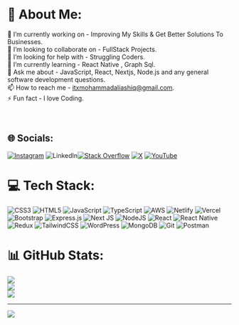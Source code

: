 # 💫 About Me:
🔭 I’m currently working on - Improving My Skills & Get Better Solutions To Businesses.<br>👯 I’m looking to collaborate on -  FullStack Projects.<br>🤝 I’m looking for help with - Struggling Coders.<br>🌱 I’m currently learning - React Native , Graph Sql.<br>💬 Ask me about - JavaScript, React, Nextjs, Node.js and any  general software development questions.<br>📫 How to reach me - itxmohammadaliashiq@gmail.com.<br>⚡ Fun fact - I love Coding.<br><br><br>


## 🌐 Socials:
[![Instagram](https://img.shields.io/badge/Instagram-%23E4405F.svg?logo=Instagram&logoColor=white)](https://instagram.com/codewhizali) ![LinkedIn](https://img.shields.io/badge/LinkedIn-%230077B5.svg?logo=linkedin&logoColor=white)[![Stack Overflow](https://img.shields.io/badge/-Stackoverflow-FE7A16?logo=stack-overflow&logoColor=white)](https://stackoverflow.com/users/30493676) [![X](https://img.shields.io/badge/X-black.svg?logo=X&logoColor=white)](https://x.com/codewhizali) [![YouTube](https://img.shields.io/badge/YouTube-%23FF0000.svg?logo=YouTube&logoColor=white)](https://youtube.com/@codewhizali) 

# 💻 Tech Stack:
![CSS3](https://img.shields.io/badge/css3-%231572B6.svg?style=for-the-badge&logo=css3&logoColor=white) ![HTML5](https://img.shields.io/badge/html5-%23E34F26.svg?style=for-the-badge&logo=html5&logoColor=white) ![JavaScript](https://img.shields.io/badge/javascript-%23323330.svg?style=for-the-badge&logo=javascript&logoColor=%23F7DF1E) ![TypeScript](https://img.shields.io/badge/typescript-%23007ACC.svg?style=for-the-badge&logo=typescript&logoColor=white) ![AWS](https://img.shields.io/badge/AWS-%23FF9900.svg?style=for-the-badge&logo=amazon-aws&logoColor=white) ![Netlify](https://img.shields.io/badge/netlify-%23000000.svg?style=for-the-badge&logo=netlify&logoColor=#00C7B7) ![Vercel](https://img.shields.io/badge/vercel-%23000000.svg?style=for-the-badge&logo=vercel&logoColor=white) ![Bootstrap](https://img.shields.io/badge/bootstrap-%238511FA.svg?style=for-the-badge&logo=bootstrap&logoColor=white) ![Express.js](https://img.shields.io/badge/express.js-%23404d59.svg?style=for-the-badge&logo=express&logoColor=%2361DAFB) ![Next JS](https://img.shields.io/badge/Next-black?style=for-the-badge&logo=next.js&logoColor=white) ![NodeJS](https://img.shields.io/badge/node.js-6DA55F?style=for-the-badge&logo=node.js&logoColor=white) ![React](https://img.shields.io/badge/react-%2320232a.svg?style=for-the-badge&logo=react&logoColor=%2361DAFB) ![React Native](https://img.shields.io/badge/react_native-%2320232a.svg?style=for-the-badge&logo=react&logoColor=%2361DAFB) ![Redux](https://img.shields.io/badge/redux-%23593d88.svg?style=for-the-badge&logo=redux&logoColor=white) ![TailwindCSS](https://img.shields.io/badge/tailwindcss-%2338B2AC.svg?style=for-the-badge&logo=tailwind-css&logoColor=white) ![WordPress](https://img.shields.io/badge/WordPress-%23117AC9.svg?style=for-the-badge&logo=WordPress&logoColor=white) ![MongoDB](https://img.shields.io/badge/MongoDB-%234ea94b.svg?style=for-the-badge&logo=mongodb&logoColor=white) ![Git](https://img.shields.io/badge/git-%23F05033.svg?style=for-the-badge&logo=git&logoColor=white) ![Postman](https://img.shields.io/badge/Postman-FF6C37?style=for-the-badge&logo=postman&logoColor=white)
# 📊 GitHub Stats:
![](https://github-readme-stats.vercel.app/api?username=itxmuhammadali&theme=dark&hide_border=false&include_all_commits=false&count_private=false)<br/>
![](https://nirzak-streak-stats.vercel.app/?user=itxmuhammadali&theme=dark&hide_border=false)<br/>
![](https://github-readme-stats.vercel.app/api/top-langs/?username=itxmuhammadali&theme=dark&hide_border=false&include_all_commits=false&count_private=false&layout=compact)

---
[![](https://visitcount.itsvg.in/api?id=itxmuhammadali&icon=0&color=0)](https://visitcount.itsvg.in)
